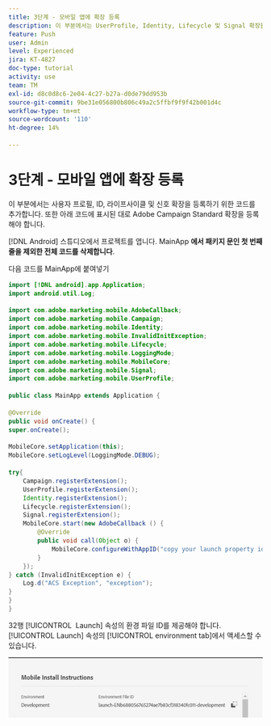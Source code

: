 ```yaml
---
title: 3단계 - 모바일 앱에 확장 등록
description: 이 부분에서는 UserProfile, Identity, Lifecycle 및 Signal 확장을 등록하기 위한 코드를 추가합니다.
feature: Push
user: Admin
level: Experienced
jira: KT-4827
doc-type: tutorial
activity: use
team: TM
exl-id: d8c0d8c6-2e04-4c27-b27a-d0de79dd953b
source-git-commit: 9be31e056800b806c49a2c5ffbf9f9f42b001d4c
workflow-type: tm+mt
source-wordcount: '110'
ht-degree: 14%

---
```


# 3단계 - 모바일 앱에 확장 등록

이 부분에서는 사용자 프로필, ID, 라이프사이클 및 신호 확장을 등록하기 위한 코드를 추가합니다. 또한 아래 코드에 표시된 대로 Adobe Campaign Standard 확장을 등록해야 합니다.

[!DNL Android] 스튜디오에서 프로젝트를 엽니다. MainApp **에서 패키지 문인 첫 번째 줄을 제외한 전체 코드를 삭제합니다**.

다음 코드를 MainApp에 붙여넣기

<!--
Removed `{.line-numbers}` below
-->

```java
import [!DNL android].app.Application;
import android.util.Log;

import com.adobe.marketing.mobile.AdobeCallback;
import com.adobe.marketing.mobile.Campaign;
import com.adobe.marketing.mobile.Identity;
import com.adobe.marketing.mobile.InvalidInitException;
import com.adobe.marketing.mobile.Lifecycle;
import com.adobe.marketing.mobile.LoggingMode;
import com.adobe.marketing.mobile.MobileCore;
import com.adobe.marketing.mobile.Signal;
import com.adobe.marketing.mobile.UserProfile;

public class MainApp extends Application {

@Override
public void onCreate() {
super.onCreate();

MobileCore.setApplication(this);
MobileCore.setLogLevel(LoggingMode.DEBUG);

try{
    Campaign.registerExtension();
    UserProfile.registerExtension();
    Identity.registerExtension();
    Lifecycle.registerExtension();
    Signal.registerExtension();
    MobileCore.start(new AdobeCallback () {
        @Override
        public void call(Object o) {
            MobileCore.configureWithAppID("copy your launch property id here");
        }
    });
} catch (InvalidInitException e) {
    Log.d("ACS Exception", "exception");
}
}
}
```

32행 [!UICONTROL &#x200B; Launch] 속성의 환경 파일 ID를 제공해야 합니다. [!UICONTROL Launch] 속성의 [!UICONTROL environment tab]에서 액세스할 수 있습니다.

![launch-id](assets/launch-id-property.PNG)
